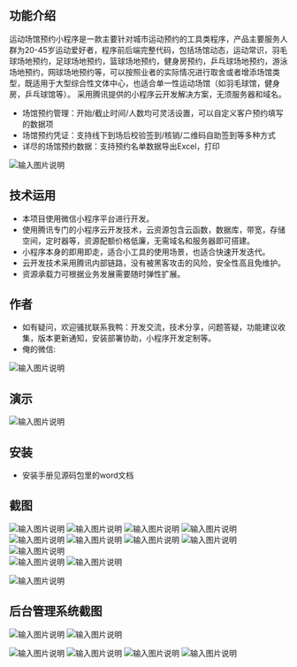 ## 功能介绍 
    
运动场馆预约小程序是一款主要针对城市运动预约的工具类程序，产品主要服务人群为20-45岁运动爱好者，程序前后端完整代码，包括场馆动态，运动常识，羽毛球场地预约，足球场地预约，篮球场地预约，健身房预约，乒乓球场地预约，游泳场地预约，网球场地预约等，可以按照业者的实际情况进行取舍或者增添场馆类型，既适用于大型综合性文体中心，也适合单一性运动场馆（如羽毛球馆，健身房，乒乓球馆等）。 采用腾讯提供的小程序云开发解决方案，无须服务器和域名。

- 场馆预约管理：开始/截止时间/人数均可灵活设置，可以自定义客户预约填写的数据项
- 场馆预约凭证：支持线下到场后校验签到/核销/二维码自助签到等多种方式
- 详尽的场馆预约数据：支持预约名单数据导出Excel，打印

 ![输入图片说明](demo/%E4%BA%8C%E7%BB%B4%E7%A0%81.png)

## 技术运用
- 本项目使用微信小程序平台进行开发。
- 使用腾讯专门的小程序云开发技术，云资源包含云函数，数据库，带宽，存储空间，定时器等，资源配额价格低廉，无需域名和服务器即可搭建。
- 小程序本身的即用即走，适合小工具的使用场景，也适合快速开发迭代。
- 云开发技术采用腾讯内部链路，没有被黑客攻击的风险，安全性高且免维护。
- 资源承载力可根据业务发展需要随时弹性扩展。  



## 作者
- 如有疑问，欢迎骚扰联系我鸭：开发交流，技术分享，问题答疑，功能建议收集，版本更新通知，安装部署协助，小程序开发定制等。
- 俺的微信:

![输入图片说明](https://gitee.com/naive2021/smartcollege/raw/master/demo/author.jpg)



## 演示
 ![输入图片说明](demo/%E4%BA%8C%E7%BB%B4%E7%A0%81.png)
 

 

## 安装

- 安装手册见源码包里的word文档




## 截图
![输入图片说明](demo/%E9%A6%96%E9%A1%B5.png)
![输入图片说明](demo/%E7%BE%BD%E6%AF%9B%E7%90%83.png)
 ![输入图片说明](demo/%E8%B6%B3%E7%90%83.png)
![输入图片说明](demo/%E7%AF%AE%E7%90%83.png)
![输入图片说明](demo/%E7%AF%AE%E7%90%83.png) 
![输入图片说明](demo/%E5%81%A5%E8%BA%AB%E6%88%BF.png)
![输入图片说明](demo/%E6%97%A5%E5%8E%86.png)
![输入图片说明](demo/%E9%A2%84%E7%BA%A6%E6%8A%A5%E5%90%8D.png)
![输入图片说明](demo/%E9%A2%84%E7%BA%A6%E8%AF%A6%E6%83%85.png)  
![输入图片说明](demo/%E6%88%91%E7%9A%84.png)
![输入图片说明](demo/%E5%B8%B8%E8%AF%86.png)

![输入图片说明](demo/%E5%8A%A8%E6%80%81.png)


## 后台管理系统截图
![输入图片说明](demo/%E5%90%8E%E5%8F%B0-=%E9%A2%84%E7%BA%A6%E7%AE%A1%E7%90%86.png)
![输入图片说明](demo/%E5%90%8E%E5%8F%B0-%E8%8F%9C%E5%8D%95.png)

![输入图片说明](demo/%E5%90%8E%E5%8F%B0-%E6%9F%A5%E7%9C%8B%E5%90%8D%E5%8D%95.png)
![输入图片说明](demo/%E5%90%8E%E5%8F%B0-%E5%AF%BC%E5%87%BA.png) 
![输入图片说明](demo/%E5%90%8E%E5%8F%B0-%E5%90%8D%E5%8D%95.png)
![输入图片说明](demo/%E5%90%8E%E5%8F%B0-%E8%87%AA%E5%8A%A9%E7%AD%BE%E5%88%B0.png) 
